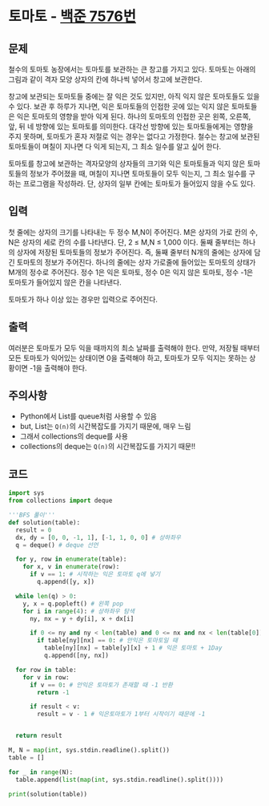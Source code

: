 # 토마토 - [백준 7576번](https://www.acmicpc.net/problem/7576)

## 문제

철수의 토마토 농장에서는 토마토를 보관하는 큰 창고를 가지고 있다. 토마토는 아래의 그림과 같이 격자 모양 상자의 칸에 하나씩 넣어서 창고에 보관한다.

창고에 보관되는 토마토들 중에는 잘 익은 것도 있지만, 아직 익지 않은 토마토들도 있을 수 있다. 보관 후 하루가 지나면, 익은 토마토들의 인접한 곳에 있는 익지 않은 토마토들은 익은 토마토의 영향을 받아 익게 된다. 하나의 토마토의 인접한 곳은 왼쪽, 오른쪽, 앞, 뒤 네 방향에 있는 토마토를 의미한다. 대각선 방향에 있는 토마토들에게는 영향을 주지 못하며, 토마토가 혼자 저절로 익는 경우는 없다고 가정한다. 철수는 창고에 보관된 토마토들이 며칠이 지나면 다 익게 되는지, 그 최소 일수를 알고 싶어 한다.

토마토를 창고에 보관하는 격자모양의 상자들의 크기와 익은 토마토들과 익지 않은 토마토들의 정보가 주어졌을 때, 며칠이 지나면 토마토들이 모두 익는지, 그 최소 일수를 구하는 프로그램을 작성하라. 단, 상자의 일부 칸에는 토마토가 들어있지 않을 수도 있다.

## 입력

첫 줄에는 상자의 크기를 나타내는 두 정수 M,N이 주어진다. M은 상자의 가로 칸의 수, N은 상자의 세로 칸의 수를 나타낸다. 단, 2 ≤ M,N ≤ 1,000 이다. 둘째 줄부터는 하나의 상자에 저장된 토마토들의 정보가 주어진다. 즉, 둘째 줄부터 N개의 줄에는 상자에 담긴 토마토의 정보가 주어진다. 하나의 줄에는 상자 가로줄에 들어있는 토마토의 상태가 M개의 정수로 주어진다. 정수 1은 익은 토마토, 정수 0은 익지 않은 토마토, 정수 -1은 토마토가 들어있지 않은 칸을 나타낸다.

토마토가 하나 이상 있는 경우만 입력으로 주어진다.

## 출력

여러분은 토마토가 모두 익을 때까지의 최소 날짜를 출력해야 한다. 만약, 저장될 때부터 모든 토마토가 익어있는 상태이면 0을 출력해야 하고, 토마토가 모두 익지는 못하는 상황이면 -1을 출력해야 한다.

## 주의사항

- Python에서 List를 queue처럼 사용할 수 있음
- but, List는 `Q(n)`의 시간복잡도를 가지기 때문에, 매우 느림
- 그래서 collections의 deque를 사용
- collections의 deque는 `Q(n)`의 시간복잡도를 가지기 때문!!

## 코드

```python
import sys
from collections import deque

'''BFS 풀이'''
def solution(table):
  result = 0
  dx, dy = [0, 0, -1, 1], [-1, 1, 0, 0] # 상하좌우
  q = deque() # deque 선언

  for y, row in enumerate(table):
    for x, v in enumerate(row):
      if v == 1: # 시작하는 익은 토마토 q에 넣기
        q.append([y, x])

  while len(q) > 0:
    y, x = q.popleft() # 왼쪽 pop
    for i in range(4): # 상하좌우 탐색
      ny, nx = y + dy[i], x + dx[i]

      if 0 <= ny and ny < len(table) and 0 <= nx and nx < len(table[0]): # 프레임의 안쪽일 경우
        if table[ny][nx] == 0: # 안익은 토마토일 때
          table[ny][nx] = table[y][x] + 1 # 익은 토마토 + 1Day
          q.append([ny, nx])

  for row in table:
    for v in row:
      if v == 0: # 안익은 토마토가 존재할 때 -1 반환
        return -1

      if result < v:
        result = v - 1 # 익은토마토가 1부터 시작이기 때문에 -1


  return result

M, N = map(int, sys.stdin.readline().split())
table = []

for _ in range(N):
  table.append(list(map(int, sys.stdin.readline().split())))

print(solution(table))
```
